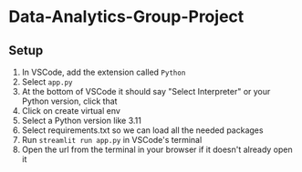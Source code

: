 # Data-Analytics-Group-Project

## Setup
1. In VSCode, add the extension called `Python`
2. Select `app.py`
3. At the bottom of VSCode it should say "Select Interpreter" or your Python version, click that
4. Click on create virtual env
5. Select a Python version like 3.11 
6. Select requirements.txt so we can load all the needed packages
7. Run `streamlit run app.py` in VSCode's terminal
8. Open the url from the terminal in your browser if it doesn't already open it